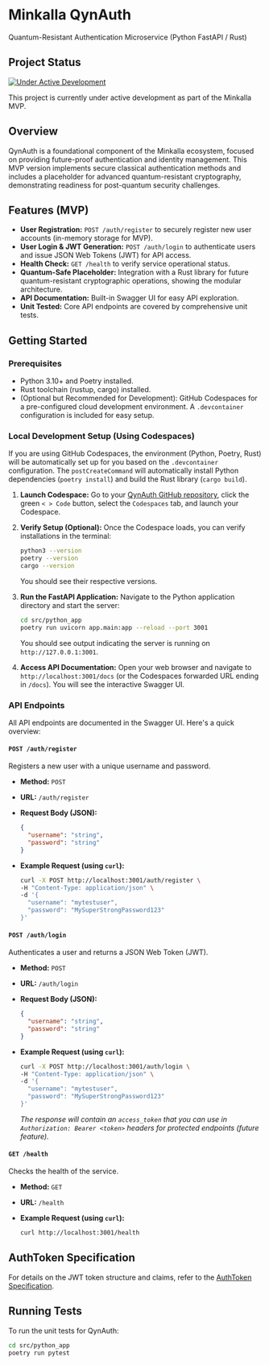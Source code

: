 # Minkalla QynAuth

Quantum-Resistant Authentication Microservice (Python FastAPI / Rust)

## Project Status

[![Under Active Development](https://img.shields.io/badge/status-under%20active%20development-orange)](https://github.com/minkalla/qynauth)

This project is currently under active development as part of the Minkalla MVP.

## Overview

QynAuth is a foundational component of the Minkalla ecosystem, focused on providing future-proof authentication and identity management. This MVP version implements secure classical authentication methods and includes a placeholder for advanced quantum-resistant cryptography, demonstrating readiness for post-quantum security challenges.

## Features (MVP)

* **User Registration:** `POST /auth/register` to securely register new user accounts (in-memory storage for MVP).
* **User Login & JWT Generation:** `POST /auth/login` to authenticate users and issue JSON Web Tokens (JWT) for API access.
* **Health Check:** `GET /health` to verify service operational status.
* **Quantum-Safe Placeholder:** Integration with a Rust library for future quantum-resistant cryptographic operations, showing the modular architecture.
* **API Documentation:** Built-in Swagger UI for easy API exploration.
* **Unit Tested:** Core API endpoints are covered by comprehensive unit tests.

## Getting Started

### Prerequisites

* Python 3.10+ and Poetry installed.
* Rust toolchain (rustup, cargo) installed.
* (Optional but Recommended for Development): GitHub Codespaces for a pre-configured cloud development environment. A `.devcontainer` configuration is included for easy setup.

### Local Development Setup (Using Codespaces)

If you are using GitHub Codespaces, the environment (Python, Poetry, Rust) will be automatically set up for you based on the `.devcontainer` configuration. The `postCreateCommand` will automatically install Python dependencies (`poetry install`) and build the Rust library (`cargo build`).

1.  **Launch Codespace:**
    Go to your [QynAuth GitHub repository](https://github.com/minkalla/qynauth), click the green `< > Code` button, select the `Codespaces` tab, and launch your Codespace.
2.  **Verify Setup (Optional):**
    Once the Codespace loads, you can verify installations in the terminal:

    ```bash
    python3 --version
    poetry --version
    cargo --version
    ```

    You should see their respective versions.
3.  **Run the FastAPI Application:**
    Navigate to the Python application directory and start the server:

    ```bash
    cd src/python_app
    poetry run uvicorn app.main:app --reload --port 3001
    ```

    You should see output indicating the server is running on `http://127.0.0.1:3001`.
4.  **Access API Documentation:**
    Open your web browser and navigate to `http://localhost:3001/docs` (or the Codespaces forwarded URL ending in `/docs`). You will see the interactive Swagger UI.

### API Endpoints

All API endpoints are documented in the Swagger UI. Here's a quick overview:

#### `POST /auth/register`

Registers a new user with a unique username and password.

* **Method:** `POST`
* **URL:** `/auth/register`
* **Request Body (JSON):**

    ```json
    {
      "username": "string",
      "password": "string"
    }
    ```

* **Example Request (using `curl`):**

    ```bash
    curl -X POST http://localhost:3001/auth/register \
    -H "Content-Type: application/json" \
    -d '{
      "username": "mytestuser",
      "password": "MySuperStrongPassword123"
    }'
    ```

#### `POST /auth/login`

Authenticates a user and returns a JSON Web Token (JWT).

* **Method:** `POST`
* **URL:** `/auth/login`
* **Request Body (JSON):**

    ```json
    {
      "username": "string",
      "password": "string"
    }
    ```

* **Example Request (using `curl`):**

    ```bash
    curl -X POST http://localhost:3001/auth/login \
    -H "Content-Type: application/json" \
    -d '{
      "username": "mytestuser",
      "password": "MySuperStrongPassword123"
    }'
    ```

    *The response will contain an `access_token` that you can use in `Authorization: Bearer <token>` headers for protected endpoints (future feature).*

#### `GET /health`

Checks the health of the service.

* **Method:** `GET`
* **URL:** `/health`
* **Example Request (using `curl`):**

    ```bash
    curl http://localhost:3001/health
    ```

## AuthToken Specification

For details on the JWT token structure and claims, refer to the [AuthToken Specification](docs/AUTH_TOKEN_SPEC.md).

## Running Tests

To run the unit tests for QynAuth:

```bash
cd src/python_app
poetry run pytest